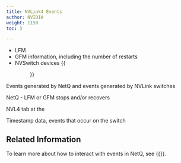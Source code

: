 ```yaml
---
title: NVLink4 Events
author: NVIDIA
weight: 1150
toc: 3

---
```



- LFM
- GFM information, including the number of restarts
- NVSwitch devices
 {{<figure src="/images/netq/nvl4-events-480.png" alt="" width="1050">}}

<!--concatenating fields, explain how messages are concatenated, explicitely point out the ASICS ID field-->

Events generated by NetQ and events generated by NVLink switches

NetQ - LFM or GFM stops and/or recovers

NVL4 tab at the

Timestamp data, events that occur on the switch

## Related Information

To learn more about how to interact with events in NetQ, see {{<link title="Events and Notifications">}}.